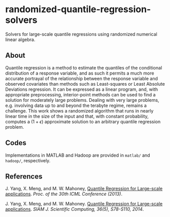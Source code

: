 # randomized-quantile-regression-solvers
Solvers for large-scale quantile regressions using randomized numerical linear algebra.

## About
Quantile regression is a method to estimate the quantiles of the conditional distribution of a response variable, and as such it permits a much more accurate portrayal of the relationship between the response variable and observed covariates than methods such as Least-squares or Least Absolute Deviations regression. It can be expressed as a linear program, and, with appropriate preprocessing, interior-point methods can be used to find a solution for moderately large problems. Dealing with very large problems, e.g. involving data up to and beyond the terabyte regime, remains a challenge. This work shows a randomized algorithm that runs in nearly linear time in the size of the input and that, with constant probability, computes a $(1+\epsilon)$ approximate solution to an arbitrary quantile regression problem.

## Codes
Implementations in MATLAB and Hadoop are provided in `matlab/` and `hadoop/`, respectively.

## References
J. Yang, X. Meng, and M. W. Mahoney, [Quantile Regression for Large-scale applications](http://web.stanford.edu/~jiyan/publications/quantreg_icml.pdf). *Proc. of the 30th ICML Conference (2013)*.

J. Yang, X. Meng, and M. W. Mahoney. [Quantile Regression for Large-scale applications](http://web.stanford.edu/~jiyan/publications/quantreg_sisc.pdf). *SIAM J. Scientific Computing, 36(5), S78-S110, 2014*.
